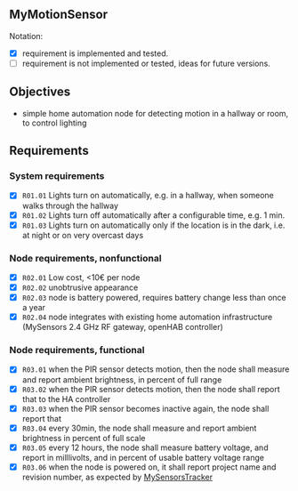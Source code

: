__MyMotionSensor__
---

Notation:
- [x] requirement is implemented and tested. 
- [ ] requirement is not implemented or tested, ideas for future versions.

## Objectives

* simple home automation node for detecting motion in a hallway or room, to control lighting

## Requirements
### System requirements
- [x] `R01.01` Lights turn on automatically, e.g. in a hallway, when someone walks through the hallway
- [x] `R01.02` Lights turn off automatically after a configurable time, e.g. 1 min.
- [x] `R01.03` Lights turn on automatically only if the location is in the dark, i.e. at night or on very overcast days

### Node requirements, nonfunctional
- [x] `R02.01` Low cost, <10€ per node
- [x] `R02.02` unobtrusive appearance
- [x] `R02.03` node is battery powered, requires battery change less than once a year 
- [x] `R02.04` node integrates with existing home automation infrastructure (MySensors 2.4 GHz RF gateway, openHAB controller)

### Node requirements, functional
- [x] `R03.01` when the PIR sensor detects motion, then the node shall measure and report ambient brightness, in percent of full range
- [x] `R03.02` when the PIR sensor detects motion, then the node shall report that to the HA controller
- [x] `R03.03` when the PIR sensor becomes inactive again, the node shall report that
- [x] `R03.04` every 30min, the node shall measure and report ambient brightness in percent of full scale
- [x] `R03.05` every 12 hours, the node shall measure battery voltage, and report in milllivolts, and in percent of usable battery voltage range
- [x] `R03.06` when the node is powered on, it shall report project name and revision number, as expected by [MySensorsTracker](https://github.com/requireiot/MySensorsTracker)